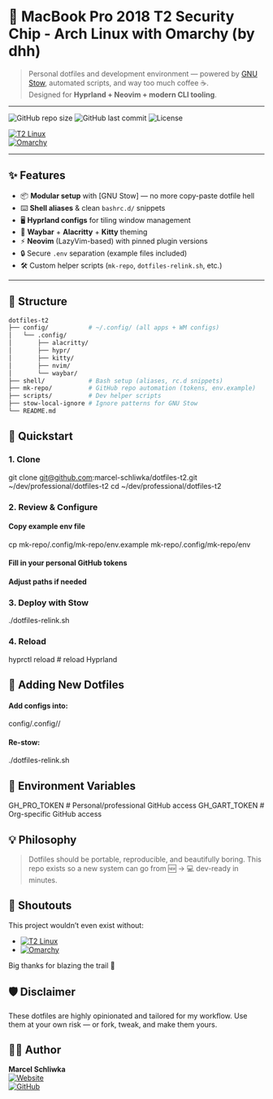 # 🌌 MacBook Pro 2018 T2 Security Chip - Arch Linux with Omarchy (by dhh)

> Personal dotfiles and development environment — powered by [GNU Stow](https://www.gnu.org/software/stow/), automated scripts, and way too much coffee ☕.  
> Designed for **Hyprland + Neovim + modern CLI tooling**.

---

![GitHub repo size](https://img.shields.io/github/repo-size/marcel-schliwka/dotfiles-t2?label=Repo%20Size&color=blueviolet)
![GitHub last commit](https://img.shields.io/github/last-commit/marcel-schliwka/dotfiles-t2?color=green)
![License](https://img.shields.io/badge/license-MIT-informational)

[![T2 Linux](https://img.shields.io/badge/Powered%20by-T2%20Linux-blue?logo=apple)](https://t2linux.org/)  
[![Omarchy](https://img.shields.io/badge/Inspiration-Omarchy-black?logo=github)](https://github.com/basecamp/omarchy)

---

## ✨ Features

- 📦 **Modular setup** with [GNU Stow] — no more copy-paste dotfile hell
- ⌨️ **Shell aliases** & clean `bashrc.d/` snippets
- 🖥️ **Hyprland configs** for tiling window management
- 🎨 **Waybar** + **Alacritty** + **Kitty** theming
- ⚡ **Neovim** (LazyVim-based) with pinned plugin versions
- 🔒 Secure `.env` separation (example files included)
- 🛠️ Custom helper scripts (`mk-repo`, `dotfiles-relink.sh`, etc.)

---

## 📂 Structure

```bash
dotfiles-t2
├── config/           # ~/.config/ (all apps + WM configs)
│   └── .config/
│       ├── alacritty/
│       ├── hypr/
│       ├── kitty/
│       ├── nvim/
│       └── waybar/
├── shell/            # Bash setup (aliases, rc.d snippets)
├── mk-repo/          # GitHub repo automation (tokens, env.example)
├── scripts/          # Dev helper scripts
├── stow-local-ignore # Ignore patterns for GNU Stow
└── README.md
```

## 🚀 Quickstart

### 1. Clone

git clone git@github.com:marcel-schliwka/dotfiles-t2.git ~/dev/professional/dotfiles-t2
cd ~/dev/professional/dotfiles-t2

### 2. Review & Configure

#### Copy example env file

cp mk-repo/.config/mk-repo/env.example mk-repo/.config/mk-repo/env

#### Fill in your personal GitHub tokens

#### Adjust paths if needed

### 3. Deploy with Stow

./dotfiles-relink.sh

### 4. Reload

hyprctl reload # reload Hyprland

## 🧩 Adding New Dotfiles

#### Add configs into:

config/.config/<app>/

#### Re-stow:

./dotfiles-relink.sh

## 🔐 Environment Variables

GH_PRO_TOKEN # Personal/professional GitHub access
GH_GART_TOKEN # Org-specific GitHub access

## 💡 Philosophy

> Dotfiles should be portable, reproducible, and beautifully boring.
> This repo exists so a new system can go from 🆕 → 💻 dev-ready in minutes.

## 🙏 Shoutouts

This project wouldn’t even exist without:

- [![T2 Linux](https://img.shields.io/badge/T2%20Linux-Love%20Your%20Mac-blue?logo=apple)](https://t2linux.org/)
- [![Omarchy](https://img.shields.io/badge/DHH-Omarchy-black?logo=github)](https://github.com/basecamp/omarchy)

Big thanks for blazing the trail 🚀

## 🛡️ Disclaimer

These dotfiles are highly opinionated and tailored for my workflow.
Use them at your own risk — or fork, tweak, and make them yours.

## 👨‍💻 Author

**Marcel Schliwka**  
[![Website](https://img.shields.io/badge/Website-marcelschliwka.de-blue?style=flat&logo=google-chrome&logoColor=white)](https://marcelschliwka.de)  
[![GitHub](https://img.shields.io/badge/GitHub-marcel--schliwka-black?style=flat&logo=github)](https://github.com/marcel-schliwka)
